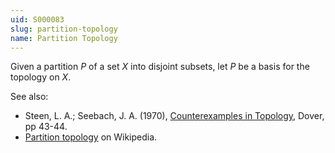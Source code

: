 ```yaml
---
uid: S000083
slug: partition-topology
name: Partition Topology
---
```

Given a partition $P$ of a set $X$ into disjoint subsets, let $P$ be a basis for the topology on $X$.

See also:

* Steen, L. A.; Seebach, J. A. (1970), [Counterexamples in Topology](http://books.google.com/books/about/Counterexamples_in_Topology.html?id=DkEuGkOtSrUC), Dover, pp 43-44.
* [Partition topology](http://en.wikipedia.org/wiki/Partition_topology) on Wikipedia.

